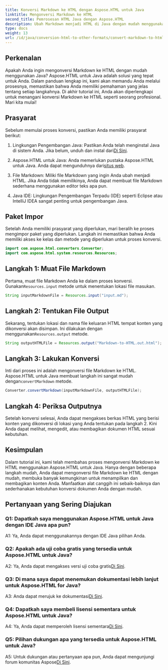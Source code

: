 ```yaml
---
title: Konversi Markdown ke HTML dengan Aspose.HTML untuk Java
linktitle: Mengonversi Markdown ke HTML
second_title: Pemrosesan HTML Java dengan Aspose.HTML
description: Ubah Markdown menjadi HTML di Java dengan mudah menggunakan Aspose.HTML untuk Java. Ikuti panduan langkah demi langkah kami untuk menyederhanakan kebutuhan konversi dokumen Anda.
type: docs
weight: 13
url: /id/java/conversion-html-to-other-formats/convert-markdown-to-html/
---
```


## Perkenalan

Apakah Anda ingin mengonversi Markdown ke HTML dengan mudah menggunakan Java? Aspose.HTML untuk Java adalah solusi yang tepat untuk Anda. Dalam panduan lengkap ini, kami akan memandu Anda melalui prosesnya, memastikan bahwa Anda memiliki pemahaman yang jelas tentang setiap langkahnya. Di akhir tutorial ini, Anda akan diperlengkapi untuk menangani konversi Markdown ke HTML seperti seorang profesional. Mari kita mulai!

## Prasyarat

Sebelum memulai proses konversi, pastikan Anda memiliki prasyarat berikut:

1.  Lingkungan Pengembangan Java: Pastikan Anda telah menginstal Java di sistem Anda. Jika belum, unduh dan instal dari[Di Sini](https://www.java.com).

2.  Aspose.HTML untuk Java: Anda memerlukan pustaka Aspose.HTML untuk Java. Anda dapat mengunduhnya dari[situs web](https://releases.aspose.com/html/java/).

3. File Markdown: Miliki file Markdown yang ingin Anda ubah menjadi HTML. Jika Anda tidak memilikinya, Anda dapat membuat file Markdown sederhana menggunakan editor teks apa pun.

4. Java IDE: Lingkungan Pengembangan Terpadu (IDE) seperti Eclipse atau IntelliJ IDEA sangat penting untuk pengembangan Java.

## Paket Impor

Setelah Anda memiliki prasyarat yang diperlukan, mari beralih ke proses mengimpor paket yang diperlukan. Langkah ini memastikan bahwa Anda memiliki akses ke kelas dan metode yang diperlukan untuk proses konversi.

```java
import com.aspose.html.converters.Converter;
import com.aspose.html.system.resources.Resources;
```

## Langkah 1: Muat File Markdown

 Pertama, muat file Markdown Anda ke dalam proses konversi. Gunakan`Resources.input` metode untuk menentukan lokasi file masukan.

```java
String inputMarkdownFile = Resources.input("input.md");
```

## Langkah 2: Tentukan File Output

 Sekarang, tentukan lokasi dan nama file keluaran HTML tempat konten yang dikonversi akan disimpan. Ini dilakukan dengan menggunakan`Resources.output` metode.

```java
String outputHTMLFile = Resources.output("Markdown-to-HTML.out.html");
```

## Langkah 3: Lakukan Konversi

 Inti dari proses ini adalah mengonversi file Markdown ke HTML. Aspose.HTML untuk Java membuat langkah ini sangat mudah dengan`convertMarkdown` metode.

```java
Converter.convertMarkdown(inputMarkdownFile, outputHTMLFile);
```

## Langkah 4: Periksa Outputnya

Setelah konversi selesai, Anda dapat mengakses berkas HTML yang berisi konten yang dikonversi di lokasi yang Anda tentukan pada langkah 2. Kini Anda dapat melihat, mengedit, atau membagikan dokumen HTML sesuai kebutuhan.

## Kesimpulan

Dalam tutorial ini, kami telah membahas proses mengonversi Markdown ke HTML menggunakan Aspose.HTML untuk Java. Hanya dengan beberapa langkah mudah, Anda dapat mengonversi file Markdown ke HTML dengan mudah, membuka banyak kemungkinan untuk menampilkan dan membagikan konten Anda. Manfaatkan alat canggih ini sebaik-baiknya dan sederhanakan kebutuhan konversi dokumen Anda dengan mudah.

## Pertanyaan yang Sering Diajukan

### Q1: Dapatkah saya menggunakan Aspose.HTML untuk Java dengan IDE Java apa pun?

A1: Ya, Anda dapat menggunakannya dengan IDE Java pilihan Anda.

### Q2: Apakah ada uji coba gratis yang tersedia untuk Aspose.HTML untuk Java?

 A2: Ya, Anda dapat mengakses versi uji coba gratis[Di Sini](https://releases.aspose.com/html/java).

### Q3: Di mana saya dapat menemukan dokumentasi lebih lanjut untuk Aspose.HTML for Java?

 A3: Anda dapat merujuk ke dokumentasi[Di Sini](https://reference.aspose.com/html/java/).

### Q4: Dapatkah saya membeli lisensi sementara untuk Aspose.HTML untuk Java?

 A4: Ya, Anda dapat memperoleh lisensi sementara[Di Sini](https://purchase.aspose.com/temporary-license/).

### Q5: Pilihan dukungan apa yang tersedia untuk Aspose.HTML untuk Java?

 A5: Untuk dukungan atau pertanyaan apa pun, Anda dapat mengunjungi forum komunitas Aspose[Di Sini](https://forum.aspose.com/).
